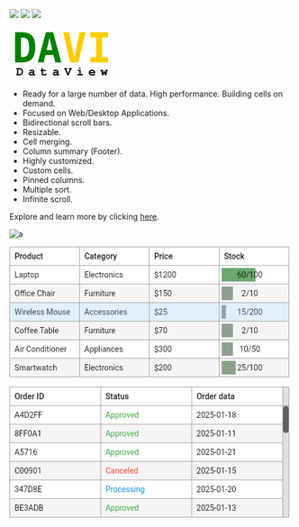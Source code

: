 [![](https://img.shields.io/pub/v/davi.svg)](https://pub.dev/packages/davi)
[![](https://img.shields.io/badge/Flutter-%E2%9D%A4-red)](https://flutter.dev/)
[![](https://img.shields.io/badge/%F0%9F%91%8D%20and%20%E2%AD%90-are%20free%20and%20motivate%20me-yellow)](#)

[![](logo/davi_logo_v1.png)](#)

* Ready for a large number of data. High performance. Building cells on demand.
* Focused on Web/Desktop Applications.
* Bidirectional scroll bars.
* Resizable.
* Cell merging.
* Column summary (Footer).
* Highly customized.
* Custom cells.
* Pinned columns.
* Multiple sort.
* Infinite scroll.

Explore and learn more by clicking [here](https://caduandrade.github.io/davi_flutter_demo/).

![a](screenshots/screenshot1.png)

![](screenshots/screenshot2.png)

![](screenshots/screenshot3.png)
